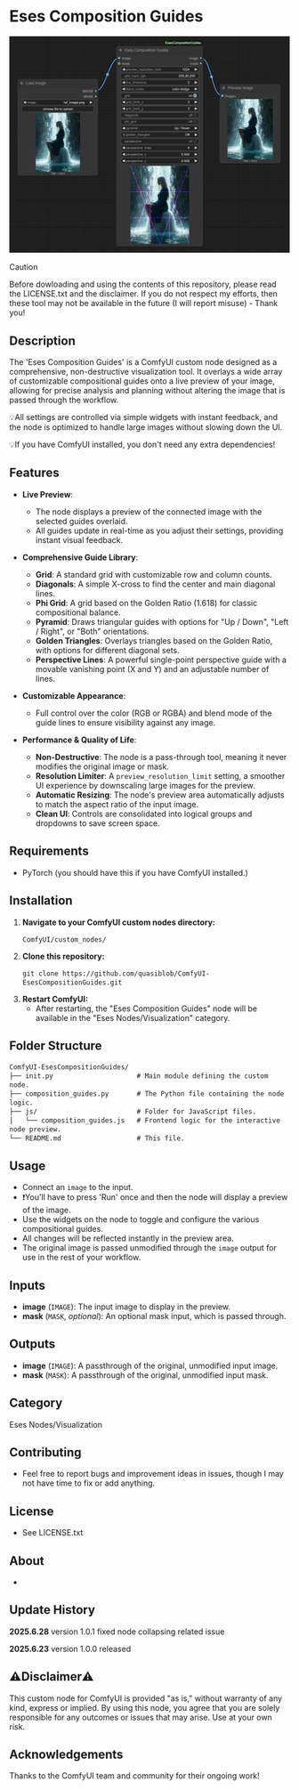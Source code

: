 # Eses Composition Guides

![Eses Composition Guides Node Screenshot](docs/composition_guides.png)


> [!CAUTION]
> Before dowloading and using the contents of this repository, please read the LICENSE.txt and the disclaimer.
> If you do not respect my efforts, then these tool may not be available in the future (I will report misuse) - Thank you!


## Description

The 'Eses Composition Guides' is a ComfyUI custom node designed as a comprehensive, non-destructive visualization tool. It overlays a wide array of customizable compositional guides onto a live preview of your image, allowing for precise analysis and planning without altering the image that is passed through the workflow.

💡All settings are controlled via simple widgets with instant feedback, and the node is optimized to handle large images without slowing down the UI.

💡If you have ComfyUI installed, you don't need any extra dependencies!


## Features

* **Live Preview**:
    * The node displays a preview of the connected image with the selected guides overlaid.
    * All guides update in real-time as you adjust their settings, providing instant visual feedback.

* **Comprehensive Guide Library**:
    * **Grid**: A standard grid with customizable row and column counts.
    * **Diagonals**: A simple X-cross to find the center and main diagonal lines.
    * **Phi Grid**: A grid based on the Golden Ratio (1.618) for classic compositional balance.
    * **Pyramid**: Draws triangular guides with options for "Up / Down", "Left / Right", or "Both" orientations.
    * **Golden Triangles**: Overlays triangles based on the Golden Ratio, with options for different diagonal sets.
    * **Perspective Lines**: A powerful single-point perspective guide with a movable vanishing point (X and Y) and an adjustable number of lines.

* **Customizable Appearance**:
    * Full control over the color (RGB or RGBA) and blend mode of the guide lines to ensure visibility against any image.

* **Performance & Quality of Life**:
    * **Non-Destructive**: The node is a pass-through tool, meaning it never modifies the original image or mask.
    * **Resolution Limiter**: A `preview_resolution_limit` setting, a smoother UI experience by downscaling large images for the preview.
    * **Automatic Resizing**: The node's preview area automatically adjusts to match the aspect ratio of the input image.
    * **Clean UI**: Controls are consolidated into logical groups and dropdowns to save screen space.


## Requirements

* PyTorch (you should have this if you have ComfyUI installed.)


## Installation

1.  **Navigate to your ComfyUI custom nodes directory:**
    ```
    ComfyUI/custom_nodes/
    ```
2.  **Clone this repository:**
    ```
    git clone https://github.com/quasiblob/ComfyUI-EsesCompositionGuides.git
    ```
3.  **Restart ComfyUI:**
    * After restarting, the "Eses Composition Guides" node will be available in the "Eses Nodes/Visualization" category.


## Folder Structure

```
ComfyUI-EsesCompositionGuides/
├── init.py                     # Main module defining the custom node.
├── composition_guides.py       # The Python file containing the node logic.
├── js/                         # Folder for JavaScript files.
│   └── composition_guides.js   # Frontend logic for the interactive node preview.
└── README.md                   # This file.
```

## Usage

* Connect an `image` to the input. 
* ❗You'll have to press 'Run' once and then the node will display a preview of the image. 
* Use the widgets on the node to toggle and configure the various compositional guides. 
* All changes will be reflected instantly in the preview area. 
* The original image is passed unmodified through the `image` output for use in the rest of your workflow.


## Inputs

* **image** (`IMAGE`): The input image to display in the preview.
* **mask** (`MASK`, *optional*): An optional mask input, which is passed through.


## Outputs

* **image** (`IMAGE`): A passthrough of the original, unmodified input image.
* **mask** (`MASK`): A passthrough of the original, unmodified input mask.


## Category

Eses Nodes/Visualization


## Contributing

- Feel free to report bugs and improvement ideas in issues, though I may not have time to fix or add anything.


## License

- See LICENSE.txt


## About

-


## Update History

**2025.6.28** version 1.0.1 fixed node collapsing related issue

**2025.6.23** version 1.0.0 released



## ⚠️Disclaimer⚠️

This custom node for ComfyUI is provided "as is," without warranty of any kind, express or implied. By using this node, you agree that you are solely responsible for any outcomes or issues that may arise. Use at your own risk.


## Acknowledgements

Thanks to the ComfyUI team and community for their ongoing work!